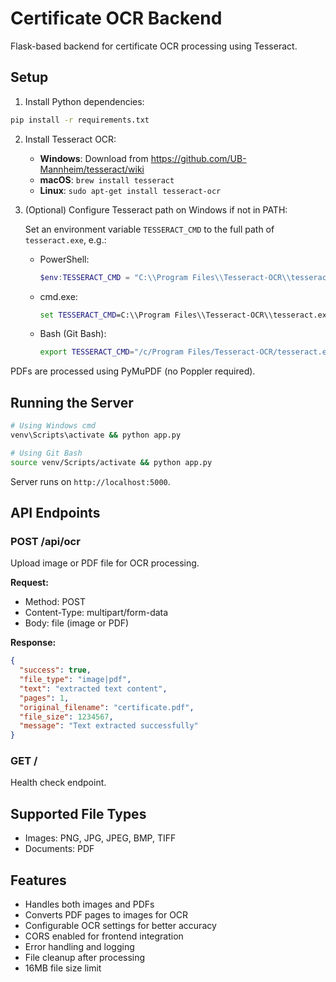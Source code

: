 # Certificate OCR Backend

Flask-based backend for certificate OCR processing using Tesseract.

## Setup

1. Install Python dependencies:
```bash
pip install -r requirements.txt
```

2. Install Tesseract OCR:
   - **Windows**: Download from https://github.com/UB-Mannheim/tesseract/wiki
   - **macOS**: `brew install tesseract`
   - **Linux**: `sudo apt-get install tesseract-ocr`

3. (Optional) Configure Tesseract path on Windows if not in PATH:

    Set an environment variable `TESSERACT_CMD` to the full path of `tesseract.exe`, e.g.:

    - PowerShell:
       ```powershell
       $env:TESSERACT_CMD = "C:\\Program Files\\Tesseract-OCR\\tesseract.exe"
       ```
    - cmd.exe:
       ```bat
       set TESSERACT_CMD=C:\\Program Files\\Tesseract-OCR\\tesseract.exe
       ```
    - Bash (Git Bash):
       ```bash
       export TESSERACT_CMD="/c/Program Files/Tesseract-OCR/tesseract.exe"
       ```

PDFs are processed using PyMuPDF (no Poppler required).

## Running the Server

```bash
# Using Windows cmd
venv\Scripts\activate && python app.py

# Using Git Bash
source venv/Scripts/activate && python app.py
```

Server runs on `http://localhost:5000`.

## API Endpoints

### POST /api/ocr
Upload image or PDF file for OCR processing.

**Request:**
- Method: POST
- Content-Type: multipart/form-data
- Body: file (image or PDF)

**Response:**
```json
{
  "success": true,
  "file_type": "image|pdf",
  "text": "extracted text content",
  "pages": 1,
  "original_filename": "certificate.pdf",
  "file_size": 1234567,
  "message": "Text extracted successfully"
}
```

### GET /
Health check endpoint.

## Supported File Types
- Images: PNG, JPG, JPEG, BMP, TIFF
- Documents: PDF

## Features
- Handles both images and PDFs
- Converts PDF pages to images for OCR
- Configurable OCR settings for better accuracy
- CORS enabled for frontend integration
- Error handling and logging
- File cleanup after processing
- 16MB file size limit